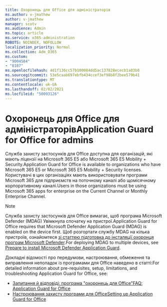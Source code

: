 ```yaml
---
title: Охоронець для Office для адміністраторів
ms.author: v-jmathew
author: v-jmathew
manager: scotv
ms.audience: Admin
ms.topic: article
ms.service: o365-administration
ROBOTS: NOINDEX, NOFOLLOW
localization_priority: Normal
ms.collection: Adm_O365
ms.custom:
- "9004584"
- "8187"
ms.openlocfilehash: 4d1f136cc57b100084dd5ac137828ececb1a03b0
ms.sourcegitcommit: 53e5caab697ebfb434ccef3ef98b8f2bee579b41
ms.translationtype: MT
ms.contentlocale: uk-UA
ms.lasthandoff: 02/02/2021
ms.locfileid: "50093126"
---
```

# <a name="application-guard-for-office-for-admins"></a><span data-ttu-id="9a6a8-102">Охоронець для Office для адміністраторів</span><span class="sxs-lookup"><span data-stu-id="9a6a8-102">Application Guard for Office for admins</span></span>

<span data-ttu-id="9a6a8-103">Служба захисту застосунків для Office доступна для організацій, які мають ліцензії на Microsoft 365 E5 або Microsoft 365 E5 Mobility + Security.</span><span class="sxs-lookup"><span data-stu-id="9a6a8-103">Application Guard for Office is available to organizations who have Microsoft 365 E5 or Microsoft 365 E5 Mobility + Security licenses.</span></span> <span data-ttu-id="9a6a8-104">Користувачі в цих організаціях мають використовувати програми Microsoft 365 для підприємств на поточному каналі або щомісячному корпоративному каналі.</span><span class="sxs-lookup"><span data-stu-id="9a6a8-104">Users in those organizations must be using Microsoft 365 apps for enterprise on the Current Channel or Monthly Enterprise Channel.</span></span>

> [!NOTE]
> <span data-ttu-id="9a6a8-105">Служба захисту застосунків для Office вимагає, щоб програма Microsoft Defender (MDAG) Увімкнула спочатку на пристрої.</span><span class="sxs-lookup"><span data-stu-id="9a6a8-105">Application Guard for Office requires that Microsoft Defender Application Guard (MDAG) is enabled on the device first.</span></span> <span data-ttu-id="9a6a8-106">Щоб розгортати службу MDAG на кілька пристроїв, ознайомтеся [зі статтею підготовка до інсталяції охоронця програм Microsoft Defender](https://docs.microsoft.com/windows/security/threat-protection/microsoft-defender-application-guard/install-md-app-guard).</span><span class="sxs-lookup"><span data-stu-id="9a6a8-106">For deploying MDAG to multiple devices, see [Prepare to install Microsoft Defender Application Guard](https://docs.microsoft.com/windows/security/threat-protection/microsoft-defender-application-guard/install-md-app-guard).</span></span>

<span data-ttu-id="9a6a8-107">Докладні відомості про передумови, настроювання, обмеження та виправлення неполадок із програмами для Office наведено в статті:</span><span class="sxs-lookup"><span data-stu-id="9a6a8-107">For detailed information about pre-requisites, setup, limitations, and troubleshooting Application Guard for Office, see:</span></span>

- [<span data-ttu-id="9a6a8-108">Запитання й відповіді: програма "охоронець для Office"</span><span class="sxs-lookup"><span data-stu-id="9a6a8-108">FAQ: Application Guard for Office</span></span>](https://support.microsoft.com/office/application-guard-for-office-9e0fb9c2-ffad-43bf-8ba3-78f785fdba46)
- [<span data-ttu-id="9a6a8-109">Настроювання захисту програми для Office</span><span class="sxs-lookup"><span data-stu-id="9a6a8-109">Setting up Application Guard for Office</span></span>](https://docs.microsoft.com/microsoft-365/security/office-365-security/install-app-guard)
